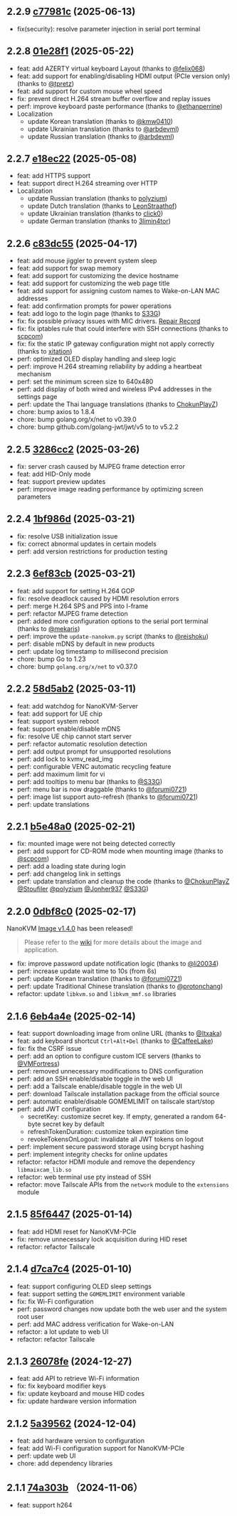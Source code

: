 ## 2.2.9 [c77981c](https://github.com/sipeed/NanoKVM/commit/c77981cc0ceebd8f6705b6c5d8c3cf4edf4f6717) (2025-06-13)

* fix(security): resolve parameter injection in serial port terminal

## 2.2.8 [01e28f1](https://github.com/sipeed/NanoKVM/commit/01e28f10ae8b581d484bb6077ddfe7bbe4e57919) (2025-05-22)

* feat: add AZERTY virtual keyboard Layout (thanks to [@felix068](https://github.com/felix068))
* feat: add support for enabling/disabling HDMI output (PCIe version only) (thanks to [@tpretz](https://github.com/tpretz))
* feat: add support for custom mouse wheel speed
* fix: prevent direct H.264 stream buffer overflow and replay issues
* perf: improve keyboard paste performance (thanks to [@ethanperrine](https://github.com/ethanperrine))
* Localization
  * update Korean translation (thanks to [@kmw0410](https://github.com/kmw0410))
  * update Ukrainian translation (thanks to [@arbdevml](https://github.com/arbdevml))
  * update Russian translation (thanks to [@arbdevml](https://github.com/arbdevml))

## 2.2.7 [e18ec22](https://github.com/sipeed/NanoKVM/commit/e18ec2219d22886529575d1fdaad5c320e05f5b2) (2025-05-08)

* feat: add HTTPS support
* feat: support direct H.264 streaming over HTTP
* Localization
  * update Russian translation (thanks to [polyzium](https://github.com/polyzium))
  * update Dutch translation (thanks to [LeonStraathof](https://github.com/LeonStraathof))
  * update Ukrainian translation (thanks to [click0](https://github.com/click0))
  * update German translation (thanks to [3limin4tor](https://github.com/3limin4tor))

## 2.2.6 [c83dc55](https://github.com/sipeed/NanoKVM/commit/c83dc5565c9dbed22336661a8832edbd93a06d11) (2025-04-17)

* feat: add mouse jiggler to prevent system sleep
* feat: add support for swap memory
* feat: add support for customizing the device hostname
* feat: add support for customizing the web page title
* feat: add support for assigning custom names to Wake-on-LAN MAC addresses
* feat: add confirmation prompts for power operations
* feat: add logo to the login page (thanks to [S33G](https://github.com/S33G))
* fix: fix possible privacy issues with MIC drivers. [Repair Record](https://github.com/sipeed/NanoKVM/commit/f9244b36df090a05cd59ba11ea4fd01e9b638995)
* fix: fix iptables rule that could interfere with SSH connections (thanks to [scpcom](https://github.com/scpcom))
* fix: fix the static IP gateway configuration might not apply correctly (thanks to [xitation](https://github.com/xitation))
* perf: optimized OLED display handling and sleep logic
* perf: improve H.264 streaming reliability by adding a heartbeat mechanism
* perf: set the minimum screen size to 640x480
* perf: add display of both wired and wireless IPv4 addresses in the settings page
* perf: update the Thai language translations (thanks to [ChokunPlayZ](https://github.com/ChokunPlayZ))
* chore: bump axios to 1.8.4
* chore: bump golang.org/x/net to v0.39.0
* chore: bump github.com/golang-jwt/jwt/v5 to to v5.2.2

## 2.2.5 [3286cc2](https://github.com/sipeed/NanoKVM/commit/3286cc2f85a14133d65935cb476c833dcf151459) (2025-03-26)

* fix: server crash caused by MJPEG frame detection error
* feat: add HID-Only mode
* feat: support preview updates
* perf: improve image reading performance by optimizing screen parameters

## 2.2.4 [1bf986d](https://github.com/sipeed/NanoKVM/commit/1bf986d41b34d568c1ffee5df90ce61b6b08456b) (2025-03-21)

* fix: resolve USB initialization issue
* fix: correct abnormal updates in certain models
* perf: add version restrictions for production testing

## 2.2.3 [6ef83cb](https://github.com/sipeed/NanoKVM/commit/6ef83cb22fcd77f721d32c97c85d12f2bfc3035a) (2025-03-21)

* feat: add support for setting H.264 GOP
* fix: resolve deadlock caused by HDMI resolution errors
* perf: merge H.264 SPS and PPS into I-frame
* perf: refactor MJPEG frame detection
* perf: added more configuration options to the serial port terminal (thanks to [@mekaris](https://github.com/mekaris))
* perf: improve the `update-nanokvm.py` script (thanks to [@reishoku](https://github.com/reishoku))
* perf: disable mDNS by default in new products
* perf: update log timestamp to millisecond precision
* chore: bump Go to 1.23
* chore: bump `golang.org/x/net` to v0.37.0

## 2.2.2 [58d5ab2](https://github.com/sipeed/NanoKVM/commit/58d5ab2d37244b1e1a68b925a5c23c324c489ad3) (2025-03-11)

* feat: add watchdog for NanoKVM-Server
* feat: add support for UE chip
* feat: support system reboot
* feat: support enable/disable mDNS
* fix: resolve UE chip cannot start server
* perf: refactor automatic resolution detection
* perf: add output prompt for unsupported resolutions
* perf: add lock to kvmv_read_img
* perf: configurable VENC automatic recycling feature
* perf: add maximum limit for vi
* perf: add tooltips to menu bar (thanks to [@S33G](https://github.com/S33G))
* perf: menu bar is now draggable (thanks to [@forumi0721](https://github.com/forumi0721))
* perf: image list support auto-refresh (thanks to [@forumi0721](https://github.com/forumi0721))
* perf: update translations

## 2.2.1 [b5e48a0](https://github.com/sipeed/NanoKVM/commit/b5e48a07e82df3aedd60442342ae50b95684a697) (2025-02-21)

* fix: mounted image were not being detected correctly
* perf: add support for CD-ROM mode when mounting image (thanks to [@scpcom](https://github.com/scpcom))
* perf: add a loading state during login
* perf: add changelog link in settings
* perf: update translation and cleanup the code (thanks to [@ChokunPlayZ](https://github.com/ChokunPlayZ) [@Stoufiler](https://github.com/Stoufiler) [@polyzium](https://github.com/polyzium) [@Jonher937](https://github.com/Jonher937) [@S33G](https://github.com/S33G))

## 2.2.0 [0dbf8c0](https://github.com/sipeed/NanoKVM/commit/0dbf8c007f2d0183d0f0601c3da6d3c3fccd8b31) (2025-02-17)

NanoKVM [Image v1.4.0](https://github.com/sipeed/NanoKVM/releases/tag/v1.4.0) has been released!

> Please refer to the [wiki](https://wiki.sipeed.com/hardware/en/kvm/NanoKVM/system/introduction.html) for more details about the image and application.

* fix: improve password update notification logic (thanks to [@li20034](https://github.com/li20034))
* perf: increase update wait time to 10s (from 6s)
* perf: update Korean translation (thanks to [@forumi0721](https://github.com/forumi0721))
* perf: update Traditional Chinese translation (thanks to [@protonchang](https://github.com/protonchang))
* refactor: update `libkvm.so` and `libkvm_mmf.so` libraries

## 2.1.6 [6eb4a4e](https://github.com/sipeed/NanoKVM/commit/6eb4a4ea6254f465a47f9881d13934c686649061) (2025-02-14)

* feat: support downloading image from online URL (thanks to [@Itxaka](https://github.com/Itxaka))
* feat: add keyboard shortcut `Ctrl+Alt+Del` (thanks to [@CaffeeLake](https://github.com/CaffeeLake))
* fix: fix the CSRF issue
* perf: add an option to configure custom ICE servers (thanks to [@VMFortress](https://github.com/VMFortress))
* perf: removed unnecessary modifications to DNS configuration
* perf: add an SSH enable/disable toggle in the web UI
* perf: add a Tailscale enable/disable toggle in the web UI
* perf: download Tailscale installation package from the official source
* perf: automatic enable/disable GOMEMLIMIT on tailscale start/stop
* perf: add JWT configuration
  * secretKey: customize secret key. If empty, generated a random 64-byte secret key by default
  * refreshTokenDuration: customize token expiration time
  * revokeTokensOnLogout: invalidate all JWT tokens on logout
* perf: implement secure password storage using bcrypt hashing
* perf: implement integrity checks for online updates
* refactor: refactor HDMI module and remove the dependency `libmaixcam_lib.so`
* refactor: web terminal use pty instead of SSH
* refactor: move Tailscale APIs from the `network` module to the `extensions` module

## 2.1.5 [85f6447](https://github.com/sipeed/NanoKVM/commit/85f6447a16cc2591c6459b7d3dfda4d4cb75e98c) (2025-01-14)

* feat: add HDMI reset for NanoKVM-PCIe
* fix: remove unnecessary lock acquisition during HID reset
* refactor: refactor Tailscale

## 2.1.4 [d7ca7c4](https://github.com/sipeed/NanoKVM/commit/d7ca7c453d821ad099bf79b463969419041279cb) (2025-01-10)

* feat: support configuring OLED sleep settings
* feat: support setting the `GOMEMLIMIT` environment variable
* fix: fix Wi-Fi configuration
* perf: password changes now update both the web user and the system root user
* perf: add MAC address verification for Wake-on-LAN
* refactor: a lot update to web UI
* refactor: refactor Tailscale

## 2.1.3 [26078fe](https://github.com/sipeed/NanoKVM/commit/26078fe46e43d4543d7b09901b4992e4fbe4f01f) (2024-12-27)

* feat: add API to retrieve Wi-Fi information
* fix: fix keyboard modifier keys
* fix: update keyboard and mouse HID codes
* fix: update hardware version information

## 2.1.2 [5a39562](https://github.com/sipeed/NanoKVM/commit/5a39562f2d32695933f4e7e86866136236cc9903) (2024-12-04)

* feat: add hardware version to configuration
* feat: add Wi-Fi configuration support for NanoKVM-PCIe
* perf: update web UI
* chore: add dependency libraries

## 2.1.1 [74a303b](https://github.com/sipeed/NanoKVM/commit/74a303bd5cbb58f9d8ddd81abaaf4919dbbfb71b) （2024-11-06）

* feat: support h264
